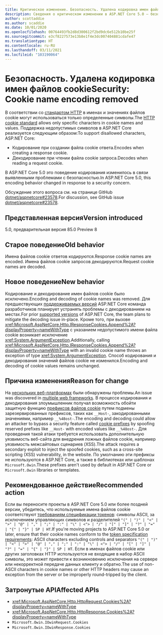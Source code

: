 ```yaml
---
title: Критическое изменение. Безопасность. Удалена кодировка имен файлов cookie
description: Сведения о критическом изменении в ASP.NET Core 5.0 — безопасность. Удалена кодировка имен файлов cookie
author: scottaddie
ms.author: scaddie
ms.date: 10/01/2020
ms.openlocfilehash: 00764493fb2d8d300612f2bd9dc6e512b10be25f
ms.sourcegitcommit: e3cf8227573e13b8e1f4e3dc007404881cdafe47
ms.translationtype: HT
ms.contentlocale: ru-RU
ms.lasthandoff: 03/11/2021
ms.locfileid: "103190064"
---
```

# <a name="security-cookie-name-encoding-removed"></a><span data-ttu-id="38ddc-103">Безопасность. Удалена кодировка имен файлов cookie</span><span class="sxs-lookup"><span data-stu-id="38ddc-103">Security: Cookie name encoding removed</span></span>

<span data-ttu-id="38ddc-104">В соответствии со [стандартом HTTP](https://tools.ietf.org/html/rfc6265#section-4.1.1) в именах и значениях файлов cookie могут использоваться только определенные символы.</span><span class="sxs-lookup"><span data-stu-id="38ddc-104">The [HTTP cookie standard](https://tools.ietf.org/html/rfc6265#section-4.1.1) allows only specific characters in cookie names and values.</span></span> <span data-ttu-id="38ddc-105">Поддержка недопустимых символов в ASP.NET Core реализуется следующим образом:</span><span class="sxs-lookup"><span data-stu-id="38ddc-105">To support disallowed characters, ASP.NET Core:</span></span>

* <span data-ttu-id="38ddc-106">Кодирование при создании файла cookie ответа.</span><span class="sxs-lookup"><span data-stu-id="38ddc-106">Encodes when creating a response cookie.</span></span>
* <span data-ttu-id="38ddc-107">Декодирование при чтении файла cookie запроса.</span><span class="sxs-lookup"><span data-stu-id="38ddc-107">Decodes when reading a request cookie.</span></span>

<span data-ttu-id="38ddc-108">В ASP.NET Core 5.0 это поведение кодирования изменилось в связи выявленными проблемами с безопасностью.</span><span class="sxs-lookup"><span data-stu-id="38ddc-108">In ASP.NET Core 5.0, this encoding behavior changed in response to a security concern.</span></span>

<span data-ttu-id="38ddc-109">Обсуждение этого вопроса см. на странице GitHub [dotnet/aspnetcore#23578](https://github.com/dotnet/aspnetcore/issues/23578).</span><span class="sxs-lookup"><span data-stu-id="38ddc-109">For discussion, see GitHub issue [dotnet/aspnetcore#23578](https://github.com/dotnet/aspnetcore/issues/23578).</span></span>

## <a name="version-introduced"></a><span data-ttu-id="38ddc-110">Представленная версия</span><span class="sxs-lookup"><span data-stu-id="38ddc-110">Version introduced</span></span>

<span data-ttu-id="38ddc-111">5.0, предварительная версия 8</span><span class="sxs-lookup"><span data-stu-id="38ddc-111">5.0 Preview 8</span></span>

## <a name="old-behavior"></a><span data-ttu-id="38ddc-112">Старое поведение</span><span class="sxs-lookup"><span data-stu-id="38ddc-112">Old behavior</span></span>

<span data-ttu-id="38ddc-113">Имена файлов cookie ответов кодируются.</span><span class="sxs-lookup"><span data-stu-id="38ddc-113">Response cookie names are encoded.</span></span> <span data-ttu-id="38ddc-114">Имена файлов cookie запросов декодируются.</span><span class="sxs-lookup"><span data-stu-id="38ddc-114">Request cookie names are decoded.</span></span>

## <a name="new-behavior"></a><span data-ttu-id="38ddc-115">Новое поведение</span><span class="sxs-lookup"><span data-stu-id="38ddc-115">New behavior</span></span>

<span data-ttu-id="38ddc-116">Кодирование и декодирование имен файлов cookie было исключено.</span><span class="sxs-lookup"><span data-stu-id="38ddc-116">Encoding and decoding of cookie names was removed.</span></span> <span data-ttu-id="38ddc-117">Для предшествующих [поддерживаемых версий](https://dotnet.microsoft.com/platform/support/policy/dotnet-core) ASP.NET Core команда разработчиков планирует устранять проблемы с декодированием на местах.</span><span class="sxs-lookup"><span data-stu-id="38ddc-117">For prior [supported versions](https://dotnet.microsoft.com/platform/support/policy/dotnet-core) of ASP.NET Core, the team plans to mitigate the decoding issue in-place.</span></span> <span data-ttu-id="38ddc-118">Кроме того, при вызове <xref:Microsoft.AspNetCore.Http.IResponseCookies.Append%2A?displayProperty=nameWithType> с указанием недопустимого имени файла cookie возникает исключение <xref:System.ArgumentException>.</span><span class="sxs-lookup"><span data-stu-id="38ddc-118">Additionally, calling <xref:Microsoft.AspNetCore.Http.IResponseCookies.Append%2A?displayProperty=nameWithType> with an invalid cookie name throws an exception of type <xref:System.ArgumentException>.</span></span> <span data-ttu-id="38ddc-119">Способ кодирования и декодирования значений файлов cookie не изменился.</span><span class="sxs-lookup"><span data-stu-id="38ddc-119">Encoding and decoding of cookie values remains unchanged.</span></span>

## <a name="reason-for-change"></a><span data-ttu-id="38ddc-120">Причина изменения</span><span class="sxs-lookup"><span data-stu-id="38ddc-120">Reason for change</span></span>

<span data-ttu-id="38ddc-121">На [нескольких веб-платформах](https://github.com/advisories/GHSA-j6w9-fv6q-3q52) были обнаружены проблемы.</span><span class="sxs-lookup"><span data-stu-id="38ddc-121">An issue was discovered in [multiple web frameworks](https://github.com/advisories/GHSA-j6w9-fv6q-3q52).</span></span> <span data-ttu-id="38ddc-122">В процессе кодирования и декодирования злоумышленник получал возможность обойти защитную функцию [префиксов файлов cookie](https://tools.ietf.org/html/draft-ietf-httpbis-cookie-prefixes-00) путем подмены зарезервированных префиксов, таких как `__Host-`, закодированными значениями, например `__%48ost-`.</span><span class="sxs-lookup"><span data-stu-id="38ddc-122">The encoding and decoding could allow an attacker to bypass a security feature called [cookie prefixes](https://tools.ietf.org/html/draft-ietf-httpbis-cookie-prefixes-00) by spoofing reserved prefixes like `__Host-` with encoded values like `__%48ost-`.</span></span> <span data-ttu-id="38ddc-123">Для проведения такой атаки требуется использовать дополнительную уязвимость веб-сайта для внедрения ложных файлов cookie, например уязвимость межсайтовых сценариев (XSS).</span><span class="sxs-lookup"><span data-stu-id="38ddc-123">The attack requires a secondary exploit to inject the spoofed cookies, such as a cross-site scripting (XSS) vulnerability, in the website.</span></span> <span data-ttu-id="38ddc-124">По умолчанию эти префиксы не используются в ASP.NET Core, а также в библиотеках или шаблонах `Microsoft.Owin`.</span><span class="sxs-lookup"><span data-stu-id="38ddc-124">These prefixes aren't used by default in ASP.NET Core or `Microsoft.Owin` libraries or templates.</span></span>

## <a name="recommended-action"></a><span data-ttu-id="38ddc-125">Рекомендованное действие</span><span class="sxs-lookup"><span data-stu-id="38ddc-125">Recommended action</span></span>

<span data-ttu-id="38ddc-126">Если вы переносите проекты в ASP.NET Core 5.0 или более поздней версии, убедитесь, что используемые имена файлов cookie соответствуют [требованиям спецификации токенов](https://tools.ietf.org/html/rfc2616#section-2.2): символы ASCII, за исключением управляющих символов и разделителей `"(" | ")" | "<" | ">" | "@" | "," | ";" | ":" | "\" | <"> | "/" | "[" | "]" | "?" | "=" | "{" | "}" | SP | HT`.</span><span class="sxs-lookup"><span data-stu-id="38ddc-126">If you're moving projects to ASP.NET Core 5.0 or later, ensure that their cookie names conform to the [token specification requirements](https://tools.ietf.org/html/rfc2616#section-2.2): ASCII characters excluding controls and separators `"(" | ")" | "<" | ">" | "@" | "," | ";" | ":" | "\" | <"> | "/" | "[" | "]" | "?" | "=" | "{" | "}" | SP | HT`.</span></span> <span data-ttu-id="38ddc-127">Если в именах файлов cookie или других заголовках HTTP используются не входящие в набор ASCII символы, это может привести к возникновению исключения на сервере или некорректной передаче данных клиенту и обратно.</span><span class="sxs-lookup"><span data-stu-id="38ddc-127">The use of non-ASCII characters in cookie names or other HTTP headers may cause an exception from the server or be improperly round-tripped by the client.</span></span>

## <a name="affected-apis"></a><span data-ttu-id="38ddc-128">Затронутые API</span><span class="sxs-lookup"><span data-stu-id="38ddc-128">Affected APIs</span></span>

- <xref:Microsoft.AspNetCore.Http.HttpRequest.Cookies%2A?displayProperty=nameWithType>
- <xref:Microsoft.AspNetCore.Http.HttpResponse.Cookies%2A?displayProperty=nameWithType>
- `Microsoft.Owin.IOwinRequest.Cookies`
- `Microsoft.Owin.IOwinResponse.Cookies`

<!--

### Category

ASP.NET Core

### Affected APIs

- `Overload:Microsoft.AspNetCore.Http.HttpRequest.Cookies`
- `Overload:Microsoft.AspNetCore.Http.HttpResponse.Cookies`
- `P:Microsoft.Owin.IOwinRequest.Cookies`
- `P:Microsoft.Owin.IOwinResponse.Cookies`

-->
